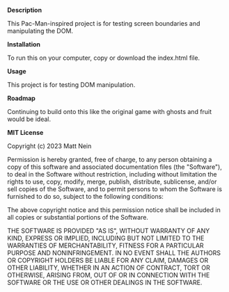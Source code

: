 <b> Description </b>

This Pac-Man-inspired project is for testing screen boundaries and manipulating the DOM. 

<b> Installation </b>

To run this on your computer, copy or download the index.html file.

<b> Usage </b>

This project is for testing DOM manipulation.

<b> Roadmap </b>

Continuing to build onto this like the original game with ghosts and fruit would be ideal. 


<b> MIT License </b>

Copyright (c) 2023 Matt Nein

Permission is hereby granted, free of charge, to any person obtaining a copy
of this software and associated documentation files (the "Software"), to deal
in the Software without restriction, including without limitation the rights
to use, copy, modify, merge, publish, distribute, sublicense, and/or sell
copies of the Software, and to permit persons to whom the Software is
furnished to do so, subject to the following conditions:

The above copyright notice and this permission notice shall be included in all
copies or substantial portions of the Software.

THE SOFTWARE IS PROVIDED "AS IS", WITHOUT WARRANTY OF ANY KIND, EXPRESS OR
IMPLIED, INCLUDING BUT NOT LIMITED TO THE WARRANTIES OF MERCHANTABILITY,
FITNESS FOR A PARTICULAR PURPOSE AND NONINFRINGEMENT. IN NO EVENT SHALL THE
AUTHORS OR COPYRIGHT HOLDERS BE LIABLE FOR ANY CLAIM, DAMAGES OR OTHER
LIABILITY, WHETHER IN AN ACTION OF CONTRACT, TORT OR OTHERWISE, ARISING FROM,
OUT OF OR IN CONNECTION WITH THE SOFTWARE OR THE USE OR OTHER DEALINGS IN THE
SOFTWARE.
